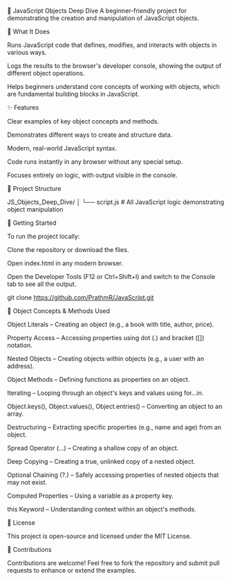 🧩 JavaScript Objects Deep Dive
A beginner-friendly project for demonstrating the creation and manipulation of JavaScript objects.

🧠 What It Does

Runs JavaScript code that defines, modifies, and interacts with objects in various ways.

Logs the results to the browser's developer console, showing the output of different object operations.

Helps beginners understand core concepts of working with objects, which are fundamental building blocks in JavaScript.

✨ Features

Clear examples of key object concepts and methods.

Demonstrates different ways to create and structure data.

Modern, real-world JavaScript syntax.

Code runs instantly in any browser without any special setup.

Focuses entirely on logic, with output visible in the console.

📁 Project Structure

JS_Objects_Deep_Dive/
│
└── script.js    # All JavaScript logic demonstrating object manipulation

🚀 Getting Started

To run the project locally:

Clone the repository or download the files.

Open index.html in any modern browser.

Open the Developer Tools (F12 or Ctrl+Shift+I) and switch to the Console tab to see all the output.

git clone https://github.com/PrathmR/JavaScript.git

🧪 Object Concepts & Methods Used

Object Literals – Creating an object (e.g., a book with title, author, price).

Property Access – Accessing properties using dot (.) and bracket ([]) notation.

Nested Objects – Creating objects within objects (e.g., a user with an address).

Object Methods – Defining functions as properties on an object.

Iterating – Looping through an object's keys and values using for...in.

Object.keys(), Object.values(), Object.entries() – Converting an object to an array.

Destructuring – Extracting specific properties (e.g., name and age) from an object.

Spread Operator (...) – Creating a shallow copy of an object.

Deep Copying – Creating a true, unlinked copy of a nested object.

Optional Chaining (?.) – Safely accessing properties of nested objects that may not exist.

Computed Properties – Using a variable as a property key.

this Keyword – Understanding context within an object's methods.

📜 License

This project is open-source and licensed under the MIT License.

🙌 Contributions

Contributions are welcome! Feel free to fork the repository and submit pull requests to enhance or extend the examples.